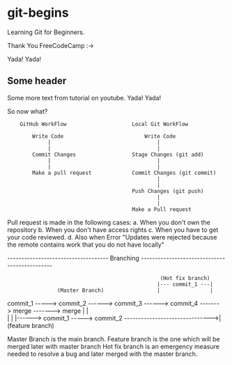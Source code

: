 # git-begins

Learning Git for Beginners. 

Thank You FreeCodeCamp :->

Yada! Yada!

## Some header 

Some more text from tutorial on youtube.
Yada! Yada! 

So now what? 

        GitHub WorkFlow                     Local Git WorkFlow

            Write Code                          Write Code
                 |                                  |
                 |                                  |
            Commit Changes                  Stage Changes (git add)
                 |                                  |
                 |                                  |
            Make a pull request             Commit Changes (git commit)
                                                    |
                                                    |
                                            Push Changes (git push)
                                                    |
                                                    |
                                            Make a Pull request    

Pull request is made in the following cases:
a. When you don't own the repository 
b. When you don't have access rights 
c. When you have to get your code reviewed.
d. Also when Error "Updates were rejected because the remote contains work that you do not have locally"


------------------------------------ Branching ----------------------------------------------
                            
                                                     (Hot fix branch)
                                                    |--- commit_1 ---|
                    (Master Branch)                 |                |
commit_1 -----> commit_2 ------> commit_3 ------> commit_4 -------> merge -------> merge
                  |                                                                 |   
                  |                                                                 |
                  |------> commit_1 -----> commit_2 ------------------------------->|   
                               (feature branch)  

Master Branch is the main branch.
Feature branch is the one which will be merged later with master branch
Hot fix branch is an emergency measure needed to resolve a bug and later merged with the master branch. 






